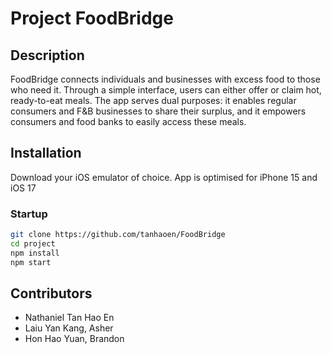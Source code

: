 # Project FoodBridge

## Description
FoodBridge connects individuals and businesses with excess food to those who need it. Through a simple interface, users can either offer or claim hot, ready-to-eat meals. The app serves dual purposes: it enables regular consumers and F&B businesses to share their surplus, and it empowers consumers and food banks to easily access these meals.


## Installation
Download your iOS emulator of choice. App is optimised for iPhone 15 and iOS 17

### Startup
```bash
git clone https://github.com/tanhaoen/FoodBridge
cd project
npm install
npm start
```

## Contributors
- Nathaniel Tan Hao En
- Laiu Yan Kang, Asher
- Hon Hao Yuan, Brandon
